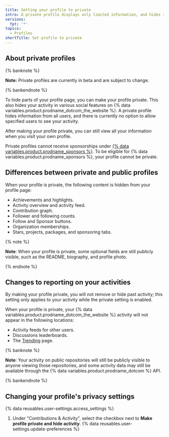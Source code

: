 ```yaml
---
title: Setting your profile to private
intro: A private profile displays only limited information, and hides some activity.
versions:
  fpt: '*'
topics:
  - Profiles
shortTitle: Set profile to private
---
```

## About private profiles

{% banknote %}

**Note:** Private profiles are currently in beta and are subject to change.

{% bankendnote %}

To hide parts of your profile page, you can make your profile private. This also hides your activity in various social features on {% data variables.product.prodname_dotcom_the_website %}. A private profile hides information from all users, and there is currently no option to allow specified users to see your activity.

After making your profile private, you can still view all your information when you visit your own profile.

Private profiles cannot receive sponsorships under [{% data variables.product.prodname_sponsors %}](/sponsors/getting-started-with-github-sponsors/about-github-sponsors). To be eligible for {% data variables.product.prodname_sponsors %}, your profile cannot be private.

## Differences between private and public profiles

When your profile is private, the following content is hidden from your profile page:

- Achievements and highlights.
- Activity overview and activity feed.
- Contribution graph.
- Follower and following counts.
- Follow and Sponsor buttons.
- Organization memberships.
- Stars, projects, packages, and sponsoring tabs.

{% note %}

**Note**: When your profile is private, some optional fields are still publicly visible, such as the README, biography, and profile photo.

{% endnote %}

## Changes to reporting on your activities

By making your profile private, you will not remove or hide past activity; this setting only applies to your activity while the private setting is enabled.

When your profile is private, your {% data variables.product.prodname_dotcom_the_website %} activity will not appear in the following locations:

- Activity feeds for other users.
- Discussions leaderboards.
- The [Trending](https://github.com/trending) page.

{% banknote %}

**Note**: Your activity on public repositories will still be publicly visible to anyone viewing those repositories, and some activity data may still be available through the {% data variables.product.prodname_dotcom %} API.

{% bankendnote %}

## Changing your profile's privacy settings

{% data reusables.user-settings.access_settings %}
1. Under "Contributions & Activity", select the checkbox next to **Make profile private and hide activity**.
{% data reusables.user-settings.update-preferences %}
